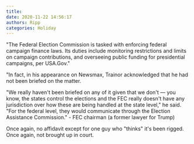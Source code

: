 ```yaml
---
title: 
date: 2020-11-22 14:56:17
authors: Ripp
categories: Holiday
---
```


 "The Federal Election Commission is tasked with enforcing federal campaign finance laws. Its duties include monitoring restrictions and limits on campaign contributions, and overseeing public funding for presidential campaigns, per USA.Gov."

"In fact, in his appearance on Newsmax, Trainor acknowledged that he had not been briefed on the matter.

"We really haven't been briefed on any of it given that we don't — you know, the states control the elections and the FEC really doesn't have any jurisdiction over how these are being handled at the state level," he said. "For the federal level, they would communicate through the Election Assistance Commission." - FEC chairman (a former lawyer for Trump)

Once again, no affidavit except for one guy who "thinks" it's been rigged. Once again, not brought up in court.